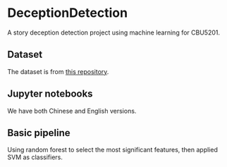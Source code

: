 # DeceptionDetection
A story deception detection project using machine learning for CBU5201.
## Dataset
The dataset is from [this repository](https://github.com/CBU5201Datasets/Deception).
## Jupyter notebooks
We have both Chinese and English versions.
## Basic pipeline
Using random forest to select the most significant features, then applied SVM as classifiers.
